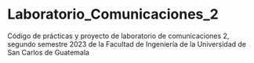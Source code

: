 # Laboratorio_Comunicaciones_2
Código de prácticas y proyecto de laboratorio de comunicaciones 2, segundo semestre 2023 de la Facultad de Ingeniería de la Universidad de San Carlos de Guatemala
